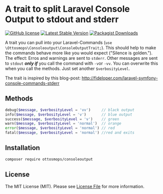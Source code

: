 # A trait to split Laravel Console Output to stdout and stderr

[![GitHub license](https://img.shields.io/github/license/ottosmops/consoleoutput.svg)](https://github.com/ottosmops/consoleoutput/blob/master/LICENSE.md)
[![Latest Stable Version](https://poser.pugx.org/ottosmops/consoleoutput/v/stable?format=flat-square)](https://packagist.org/packages/ottosmops/consoleoutput)
[![Packagist Downloads](https://img.shields.io/packagist/dt/ottosmops/consoleoutput.svg?style=flat-square)](https://packagist.org/packages/ottosmops/consoleoutput)

A trait you can pull into your Laravel-Commands (```use \Ottosmops\Consoleoutput\ConsoleOutputTrait;```). This should help to make the commands behave more like you would expect ("Silence is golden."). The effect: Erros and warnings are sent to ```stderr```. Other messages are sent to ```stdout``` ***only if*** you call the command with ```-v```or ```-vv```. You can overwrite this when you call the methods. Just set another ```$verbosityLevel```.

The trait is inspired by this blog-post: http://fideloper.com/laravel-symfony-console-commands-stderr

## Methods
```php 
debug($message, $verbosityLevel = 'vv')     // black output
info($message, $verbosityLevel = 'v')       // blue output
success($message, $verbosityLevel = 'v')    // green
warn($message, $verbosityLevel = 'normal')  // orange
error($message, $verbosityLevel = 'normal') // red
fatal($message, $verbosityLevel = 'normal') //red and exits
```

## Installation

```bash
composer require ottosmops/consoleoutput
```

## License

The MIT License (MIT). Please see [License File](LICENSE.md) for more information.


